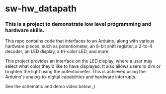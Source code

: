 # sw-hw_datapath

### This is a project to demonstrate low level programming and hardware skills.

This repo contains code that interfaces to an Arduino, along with various hardware pieces, such as potentiometer, an 8-bit shift register, a 2-to-4 decoder, an LED display, a tri-color LED, and more.


This project provides an interface on the LED display, where a user may select what color they'd like to have displayed. It also allows users to dim or brighten the light using the potentiometer. This is achieved using the Arduino's analog-to-digital capabilities and hardware interrupts.

See the schematic and demo video below ;)
